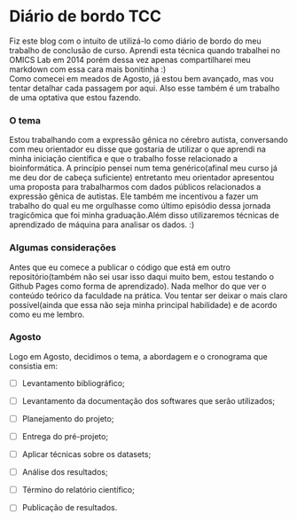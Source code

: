 # Diário de bordo TCC

Fiz este blog com o intuito de utilizá-lo como diário de bordo do meu trabalho de conclusão de curso.
Aprendi esta técnica quando trabalhei no OMICS Lab em 2014 porém dessa vez apenas compartilharei meu markdown com essa cara mais bonitinha :)<br>
Como comecei em meados de Agosto, já estou bem avançado, mas vou tentar detalhar cada passagem por aqui.
Also esse também é um trabalho de uma optativa que estou fazendo.

### O tema

Estou trabalhando com a expressão gênica no cérebro autista, conversando com meu orientador eu disse que gostaria de utilizar o que aprendi na minha iniciação científica e que o trabalho fosse relacionado a bioinformática.
A princípio pensei num tema genérico(afinal meu curso já me deu dor de cabeça suficiente) entretanto meu orientador apresentou uma proposta para trabalharmos com dados públicos relacionados a expressão gênica de autistas. Ele também me incentivou a fazer um trabalho do qual eu me orgulhasse como último episódio dessa jornada tragicômica que foi minha graduação.Além disso utilizaremos técnicas de aprendizado de máquina para analisar os dados. :)

### Algumas considerações

Antes que eu comece a publicar o código que está em outro repositório(também não sei usar isso daqui muito bem, estou testando o Github Pages como forma de aprendizado).
Nada melhor do que ver o conteúdo teórico da faculdade na prática.
Vou tentar ser deixar o mais claro possível(ainda que essa não seja minha principal habilidade) e de acordo como eu me lembro.

### Agosto

Logo em Agosto, decidimos o tema, a abordagem e o cronograma que consistia em:
 - [ ] Levantamento bibliográfico; 
 - [ ] Levantamento da documentação dos softwares que serão utilizados; 
 - [ ] Planejamento do projeto; 
 - [ ] Entrega do pré-projeto; 
 - [ ] Aplicar técnicas sobre os datasets; 
 - [ ] Análise dos resultados; 
 - [ ] Término do relatório científico;
 - [ ] Publicação de resultados.


